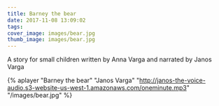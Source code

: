 ```yaml
---
title: Barney the bear
date: 2017-11-08 13:09:02
tags:
cover_image: images/bear.jpg
thumb_image: images/bear.jpg
---
```

 
 A story for small children written by Anna Varga and narrated by Janos Varga

{% aplayer "Barney the bear" "Janos Varga" "http://janos-the-voice-audio.s3-website-us-west-1.amazonaws.com/oneminute.mp3"  "/images/bear.jpg"  %}
